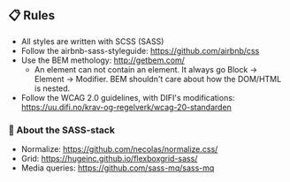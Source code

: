 ## :clipboard: Rules

- All styles are written with SCSS (SASS)
- Follow the airbnb-sass-styleguide: https://github.com/airbnb/css
- Use the BEM methology: http://getbem.com/
  - An element can not contain an element. It always go Block -> Element -> Modifier. BEM shouldn't care about how the DOM/HTML is nested.
- Follow the WCAG 2.0 guidelines, with DIFI's modifications: https://uu.difi.no/krav-og-regelverk/wcag-20-standarden

### :nail_care: About the SASS-stack

- Normalize: https://github.com/necolas/normalize.css/
- Grid: https://hugeinc.github.io/flexboxgrid-sass/
- Media queries: https://github.com/sass-mq/sass-mq
